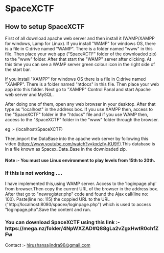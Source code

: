 <h1> SpaceXCTF </h1>

<h2>How to setup SpaceXCTF</h2>

First of all download apache web server and then install it (WAMP/XAMPP for windows, Lamp for Linux).
If you install "WAMP" for windows OS, there is a file in C:drive named "WAMP". There is a folder named "www" in this file. Then place your web app ("SpaceXCTF" folder of the downloaded zip) to the "www" folder. After that start the "WAMP" server after clicking. At this time you can see a WAMP server green colour icon in the right side of the start bar.

If you install "XAMPP" for windows OS there is a file in C:drive named "XAMPP". There is a folder named "htdocs" in this file. Then place your web app into this folder. Next go to "XAMPP" Control Panal and start Apache web server and MySQL.

After doing one of them, open any web browser in your desktop. After that type as "localhost" in the address box. If you use XAMPP then, access to the "SpaceXCTF" folder in the "htdocs" file and if you use WAMP then, access to the "SpaceXCTF" folder in the "www" folder through the browser.

eg :- (localhost/SpaceXCTF)

Then,import the DataBase into the apache web server by following this video (https://www.youtube.com/watch?v=kxdzfv-KU9Y).This database is in a file known as Spacex_Data_Base in the downloaded zip.

<h4> Note :- You must use Linux environment to play levels from 15th to 20th. </h4>

<h3>If this is not working ....</h3>
I have implemented this,using WAMP server. Access to the 'loginpage.php' from browser.Then copy the current URL of the browser in the address box. After that go to "newregister.php" code and found the Ajax call(line no: 100). Paste(line no: 115) the coppied URL to the URL ("http://localhost:8080/spacex/loginpage.php") which is used to access "loginpage.php".Save the content and run.

<h3>You can download SpaceXCTF using this link :- https://mega.nz/folder/4NpWXZAD#Q88gLa2vZgxHwtR0chfZFw </h3>

Contact :- hirushansajindra96@gmail.com
